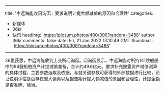 
---
title: '中远海能收问询函：要求说明计提大额减值的原因和合理性'
categories: 
 - 新媒体
 - 36kr
 - 快讯
headimg: 'https://picsum.photos/400/300?random=3488'
author: 36kr
comments: false
date: Fri, 21 Jan 2022 13:10:49 GMT
thumbnail: 'https://picsum.photos/400/300?random=3488'
---

<div>   
36氪获悉，中远海能收到上交所问询函。问询函显示，中远海能对所持141艘船舶中的94艘船舶资产计提减值准备，合计约49.6亿元。要求补充披露资产减值测算的具体过程、主要参数选取及依据，与就关键参数可获得的外部数据进行比较，论证说明评估是否存在重大偏离以及报告期计提大额减值的原因和合理性，计提金额是否准确、恰当。  
</div>
            